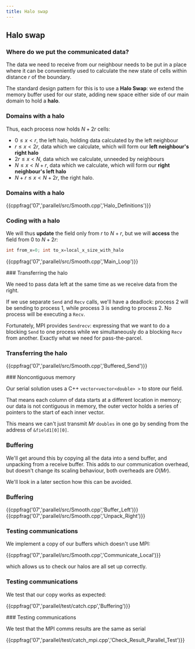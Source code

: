 ```yaml
---
title: Halo swap
---
```


## Halo swap

### Where do we put the communicated data?

The data we need to receive from our neighbour needs to be put in a
place where it can be conveniently used to calculate the new state
of cells within distance $r$ of the boundary.

The standard design pattern for this is to use a **Halo Swap**:
we extend the memory buffer used for our state, adding new space either
side of our main domain to hold a **halo**.

### Domains with a halo

Thus, each process now holds $N+2r$ cells:

* $0 \le x < r$, the left halo, holding data calculated by the left neighbour
* $r \le x < 2r$, data which we calculate, which will form our **left neighbour's right halo**
* $2r \le x < N$, data which we calculate, unneeded by neighbours
* $N \le x < N+r$, data which we calculate, which will form our **right neighbour's left halo**
* $N+r \le x < N+2r$, the right halo.

### Domains with a halo

{{cppfrag('07','parallel/src/Smooth.cpp','Halo_Definitions')}}

### Coding with a halo

We will thus **update** the field only from $r$ to $N+r$, but we will **access** the field
from $0$ to $N+2r$:

```cpp
int from_x=0; int to_x=local_x_size_with_halo
```

{{cppfrag('07','parallel/src/Smooth.cpp','Main_Loop')}}

### Transferring the halo

We need to pass data left at the same time as we receive data from the right.

If we use separate `Send` and `Recv` calls, we'll have a deadlock: process 2 will be sending
to process 1, while process 3 is sending to process 2. No process will be executing a `Recv`.

Fortunately, MPI provides `Sendrecv`: expressing that we want to do a blocking `Send` to
one process while we simultaneously do a blocking `Recv` from another. Exactly what we need
for pass-the-parcel.

### Transferring the halo

{{cppfrag('07','parallel/src/Smooth.cpp','Buffered_Send')}}

### Noncontiguous memory

Our serial solution uses a C++ `vector<vector<double> >` to store our field.

That means each column of data starts at a different location in memory; our data is not
contiguous in memory, the outer vector holds a series of pointers to the start of each
inner vector.

This means we can't just transmit $Mr$ `doubles` in one go by sending from the address of
`&field1[0][0]`.

### Buffering

We'll get around this by copying all the data into a send buffer, and unpacking from a
receive buffer. This adds to our communication overhead, but doesn't change its scaling behaviour,
both overheads are $O(Mr)$.

We'll look in a later section how this can be avoided.

### Buffering

{{cppfrag('07','parallel/src/Smooth.cpp','Buffer_Left')}}
{{cppfrag('07','parallel/src/Smooth.cpp','Unpack_Right')}}

### Testing communications

We implement a copy of our buffers which doesn't use MPI:

{{cppfrag('07','parallel/src/Smooth.cpp','Communicate_Local')}}

which allows us to check our halos are all set up correctly.

### Testing communications

We test that our copy works as expected:

{{cppfrag('07','parallel/test/catch.cpp','Buffering')}}

### Testing communications

We test that the MPI comms results are the same as serial

{{cppfrag('07','parallel/test/catch_mpi.cpp','Check_Result_Parallel_Test')}}
